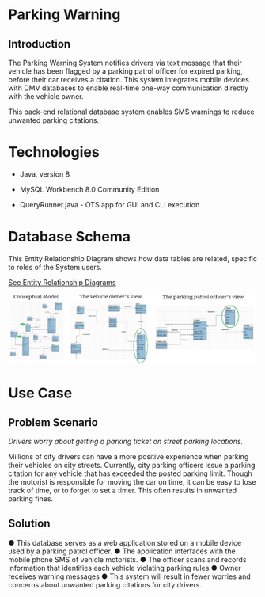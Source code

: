 # Parking Warning
## Introduction
The Parking Warning System notifies drivers via text message that their vehicle
has been flagged by a parking patrol officer for expired parking, before their
car receives a citation. This system integrates mobile devices with DMV
databases to enable real-time one-way communication directly with the vehicle
owner.

This back-end relational database system enables SMS warnings to
 reduce unwanted parking citations.

# Technologies

 * Java, version 8

 * MySQL Workbench 8.0 Community Edition

 * QueryRunner.java - OTS app for GUI and CLI execution

# Database Schema

This Entity Relationship Diagram shows how data tables are related,
 specific to roles of the System users.

[See Entity Relationship Diagrams](./img/)

<img src="./img/db_thumbnail.png" width=500>

# Use Case
## Problem Scenario
*Drivers worry about getting a parking ticket on street parking locations.*

Millions of city drivers can have a more positive experience when parking their
 vehicles on city streets. Currently, city parking officers issue a parking
 citation for any vehicle that has exceeded the posted parking limit. Though
 the motorist is responsible for moving the car on time, it can be easy to
 lose track of time, or to forget to set a timer. This often results in
 unwanted parking fines.

## Solution
● This database serves as a web application stored on a mobile device used by a
 parking patrol officer.
● The application interfaces with the mobile phone SMS of vehicle motorists.
● The officer scans and records information that identifies each vehicle
 violating parking rules
● Owner receives warning messages
● This system will result in fewer worries and concerns about unwanted parking
 citations for city drivers.
